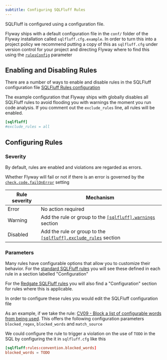 ```yaml
---
subtitle: Configuring SQLFluff Rules
---
```

SQLFluff is configured using a configuration file.

Flyway ships with a default configuration file in the `conf/` folder of the Flyway installation called `sqlfluff.cfg.example`. In order to turn this into a project policy we recommend putting a copy of this as `sqlfluff.cfg` under version control for your project and directing Flyway where to find this using the [`rulesConfig`](<configuration/flyway namespace/flyway check namespace/flyway check rules config setting>) parameter

## Enabling and Disabling Rules
There are a number of ways to enable and disable rules in the SQLFluff configuration file
[SQLFluff Rules configuration](https://docs.sqlfluff.com/en/stable/configuration/rule_configuration.html#enabling-and-disabling-rules)

The example configuration that Flyway ships with globally disables all SQLFluff rules to avoid flooding you with warnings the moment you run code analysis. If you comment out the `exclude_rules` line, all rules will be enabled.

```toml
[sqlfluff]
#exclude_rules = all
```

## Configuring Rules

### Severity
By default, rules are enabled and violations are regarded as errors.

Whether Flyway will fail or not if there is an error is governed by the [`check.code.failOnError`](<Configuration/Flyway Namespace/Flyway Check Namespace/Flyway Check Code Fail On Error Setting>) setting

| Rule severity | Mechanism |
| --------------|-----------|
| Error         | No action required |
| Warning       | Add the rule or group to the [`[sqlfluff].warnings`](https://docs.sqlfluff.com/en/stable/configuration/rule_configuration.html#downgrading-rules-to-warnings) section |
| Disabled      | Add the rule or group to the [`[sqlfluff].exclude_rules`](https://docs.sqlfluff.com/en/stable/configuration/rule_configuration.html#downgrading-rules-to-warnings) section |

### Parameters
Many rules have configurable options that allow you to customize their behavior. For the [standard SQLFluff rules](https://docs.sqlfluff.com/en/stable/reference/rules.html) you will see these defined in each rule in a section labelled "Configuration"

For the [Redgate SQLFluff rules](<Code Analysis Rules/Redgate SQLFluff Rules>) you will also find a "Configuration" section for rules where this is applicable.

In order to configure these rules you would edit the SQLFluff configuration file

As an example, if we take the rule: [CV09 - Block a list of configurable words from being used](https://docs.sqlfluff.com/en/stable/reference/rules.html#rule-convention.blocked_words). This offers the following configuration parameters `blocked_regex`, `blocked_words` and `match_source`

We could configure the rule to trigger a violation on the use of `TODO` in the SQL by configuring the it in `sqlfluff.cfg` like this

```toml
[sqlfluff:rules:convention.blocked_words]
blocked_words = TODO
```

